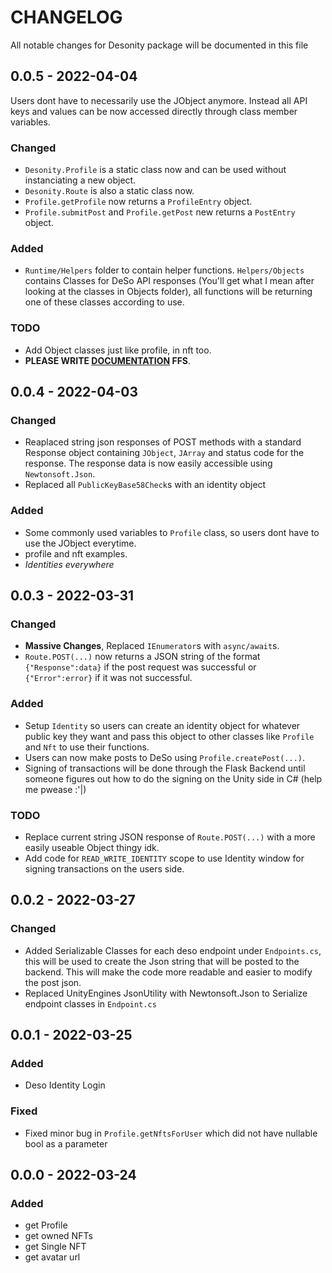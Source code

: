 # CHANGELOG

All notable changes for Desonity package will be documented in this file

## 0.0.5 - 2022-04-04

Users dont have to necessarily use the JObject anymore. Instead all API keys and values can be now accessed directly through class member variables.

### Changed

- `Desonity.Profile` is a static class now and can be used without instanciating a new object.
- `Desonity.Route` is also a static class now.
- `Profile.getProfile` now returns a `ProfileEntry` object.
- `Profile.submitPost` and `Profile.getPost` new returns a `PostEntry` object.

### Added

- `Runtime/Helpers` folder to contain helper functions. `Helpers/Objects` contains Classes for DeSo API responses (You'll get what I mean after looking at the classes in Objects folder), all functions will be returning one of these classes according to use.

### TODO

- Add Object classes just like profile, in nft too.
- **PLEASE WRITE [DOCUMENTATION](https://desonity.github.io/docs) FFS**.

## 0.0.4 - 2022-04-03

### Changed

- Reaplaced string json responses of POST methods with a standard Response object containing `JObject`, `JArray` and status code for the response. The response data is now easily accessible using `Newtonsoft.Json`.
- Replaced all `PublicKeyBase58Check`s with an identity object

### Added

- Some commonly used variables to `Profile` class, so users dont have to use the JObject everytime.
- profile and nft examples.
- *Identities everywhere*

## 0.0.3 - 2022-03-31

### Changed

- **Massive Changes**, Replaced `IEnumerator`s with `async/await`s.
- `Route.POST(...)` now returns a JSON string of the format `{"Response":data}` if the post request was successful or `{"Error":error}` if it was not successful.

### Added

- Setup `Identity` so users can create an identity object for whatever public key they want and pass this object to other classes like `Profile` and `Nft` to use their functions.
- Users can now make posts to DeSo using `Profile.createPost(...)`.
- Signing of transactions will be done through the Flask Backend until someone figures out how to do the signing on the Unity side in C# (help me pwease :'|)

### TODO

- Replace current string JSON response of `Route.POST(...)` with a more easily useable Object thingy idk.
- Add code for `READ_WRITE_IDENTITY` scope to use Identity window for signing transactions on the users side.

## 0.0.2 - 2022-03-27

### Changed

- Added Serializable Classes for each deso endpoint under `Endpoints.cs`, this will be used to create the Json string that will be posted to the backend. This will make the code more readable and easier to modify the post json.
- Replaced UnityEngines JsonUtility with Newtonsoft.Json to Serialize endpoint classes in `Endpoint.cs`

## 0.0.1 - 2022-03-25

### Added

- Deso Identity Login

### Fixed

- Fixed minor bug in `Profile.getNftsForUser` which did not have nullable bool as a parameter

## 0.0.0 - 2022-03-24

### Added

- get Profile
- get owned NFTs
- get Single NFT
- get avatar url
